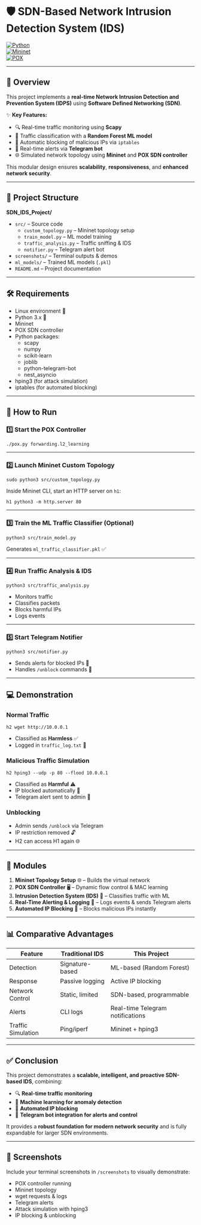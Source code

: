 # 🛡️ SDN-Based Network Intrusion Detection System (IDS)

[![Python](https://img.shields.io/badge/Python-3.x-blue)](https://www.python.org/)  
[![Mininet](https://img.shields.io/badge/Mininet-2.3.0-green)](http://mininet.org/)  
[![POX](https://img.shields.io/badge/POX-SDN-orange)](https://github.com/noxrepo/pox)

---

## 📖 Overview

This project implements a **real-time Network Intrusion Detection and Prevention System (IDPS)** using **Software Defined Networking (SDN)**.  

✨ **Key Features:**

- 🔍 Real-time traffic monitoring using **Scapy**  
- 🧠 Traffic classification with a **Random Forest ML model**  
- 🚫 Automatic blocking of malicious IPs via `iptables`  
- 📱 Real-time alerts via **Telegram bot**  
- 🌐 Simulated network topology using **Mininet** and **POX SDN controller**  

This modular design ensures **scalability**, **responsiveness**, and **enhanced network security**.

---

## 📂 Project Structure

**SDN_IDS_Project/**

- `src/` – Source code
  - `custom_topology.py` – Mininet topology setup
  - `train_model.py` – ML model training
  - `traffic_analysis.py` – Traffic sniffing & IDS
  - `notifier.py` – Telegram alert bot
- `screenshots/` – Terminal outputs & demos
- `ml_models/` – Trained ML models (`.pkl`)
- `README.md` – Project documentation

---

## 🛠️ Requirements

- Linux environment 🐧  
- Python 3.x 🐍  
- Mininet  
- POX SDN controller  
- Python packages:
  - scapy  
  - numpy  
  - scikit-learn  
  - joblib  
  - python-telegram-bot  
  - nest_asyncio  
- hping3 (for attack simulation)  
- iptables (for automated blocking)  

---

## 🚀 How to Run

### 1️⃣ Start the POX Controller

`./pox.py forwarding.l2_learning`

---

### 2️⃣ Launch Mininet Custom Topology

`sudo python3 src/custom_topology.py`

Inside Mininet CLI, start an HTTP server on `h1`:

`h1 python3 -m http.server 80`

---

### 3️⃣ Train the ML Traffic Classifier (Optional)

`python3 src/train_model.py`  

Generates `ml_traffic_classifier.pkl` ✅

---

### 4️⃣ Run Traffic Analysis & IDS

`python3 src/traffic_analysis.py`  

- Monitors traffic  
- Classifies packets  
- Blocks harmful IPs  
- Logs events  

---

### 5️⃣ Start Telegram Notifier

`python3 src/notifier.py`  

- Sends alerts for blocked IPs 📩  
- Handles `/unblock` commands 🔄  

---

## 💻 Demonstration

### Normal Traffic

`h2 wget http://10.0.0.1`  

- Classified as **Harmless** ✅  
- Logged in `traffic_log.txt` 📄  

### Malicious Traffic Simulation

`h2 hping3 --udp -p 80 --flood 10.0.0.1`  

- Classified as **Harmful** ⚠️  
- IP blocked automatically 🚫  
- Telegram alert sent to admin 📱  

### Unblocking

- Admin sends `/unblock` via Telegram  
- IP restriction removed 🔓  
- H2 can access H1 again 🌐  

---

## 🔧 Modules

1. **Mininet Topology Setup** 🌐 – Builds the virtual network  
2. **POX SDN Controller** 🖥️ – Dynamic flow control & MAC learning  
3. **Intrusion Detection System (IDS)** 🧠 – Classifies traffic with ML  
4. **Real-Time Alerting & Logging** 📄 – Logs events & sends Telegram alerts  
5. **Automated IP Blocking** 🚫 – Blocks malicious IPs instantly  

---

## 📊 Comparative Advantages

| Feature | Traditional IDS | This Project |
|---------|----------------|--------------|
| Detection | Signature-based | ML-based (Random Forest) |
| Response | Passive logging | Active IP blocking |
| Network Control | Static, limited | SDN-based, programmable |
| Alerts | CLI logs | Real-time Telegram notifications |
| Traffic Simulation | Ping/iperf | Mininet + hping3 |

---

## ✅ Conclusion

This project demonstrates a **scalable, intelligent, and proactive SDN-based IDS**, combining:

- 🔍 **Real-time traffic monitoring**  
- 🧠 **Machine learning for anomaly detection**  
- 🚫 **Automated IP blocking**  
- 📱 **Telegram bot integration for alerts and control**  

It provides a **robust foundation for modern network security** and is fully expandable for larger SDN environments.

---

## 📸 Screenshots

Include your terminal screenshots in `/screenshots` to visually demonstrate:

- POX controller running  
- Mininet topology  
- wget requests & logs  
- Telegram alerts  
- Attack simulation with hping3  
- IP blocking & unblocking  

